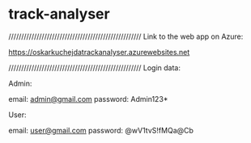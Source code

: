 # track-analyser

////////////////////////////////////////////////////
Link to the web app on Azure:

https://oskarkuchejdatrackanalyser.azurewebsites.net

////////////////////////////////////////////////////
Login data:

Admin:

email: admin@gmail.com
password: Admin123*

User:

email: user@gmail.com
password: \@wV1tvS!fMQa@Cb
